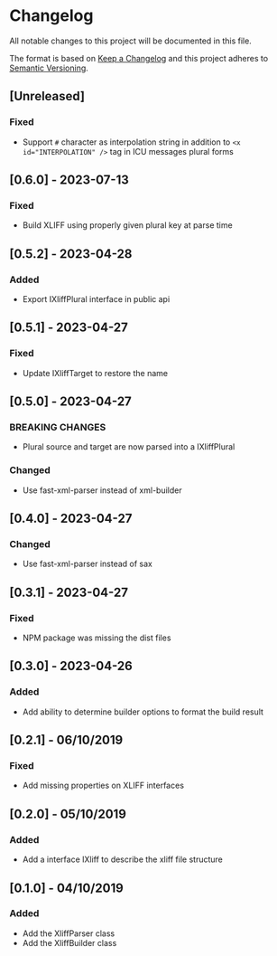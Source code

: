 # Changelog

All notable changes to this project will be documented in this file.

The format is based on [Keep a Changelog](http://keepachangelog.com/en/1.0.0/)
and this project adheres to [Semantic Versioning](http://semver.org/spec/v2.0.0.html).

## [Unreleased]

### Fixed

- Support `#` character as interpolation string in addition to `<x id="INTERPOLATION" />` tag in ICU messages plural forms

## [0.6.0] - 2023-07-13

### Fixed

- Build XLIFF using properly given plural key at parse time

## [0.5.2] - 2023-04-28

### Added

- Export IXliffPlural interface in public api

## [0.5.1] - 2023-04-27

### Fixed

- Update IXliffTarget to restore the name

## [0.5.0] - 2023-04-27

### BREAKING CHANGES

- Plural source and target are now parsed into a IXliffPlural

### Changed

- Use fast-xml-parser instead of xml-builder

## [0.4.0] - 2023-04-27

### Changed

- Use fast-xml-parser instead of sax

## [0.3.1] - 2023-04-27

### Fixed

- NPM package was missing the dist files

## [0.3.0] - 2023-04-26

### Added

- Add ability to determine builder options to format the build result

## [0.2.1] - 06/10/2019

### Fixed

- Add missing properties on XLIFF interfaces

## [0.2.0] - 05/10/2019

### Added

- Add a interface IXliff to describe the xliff file structure

## [0.1.0] - 04/10/2019

### Added

- Add the XliffParser class
- Add the XliffBuilder class
